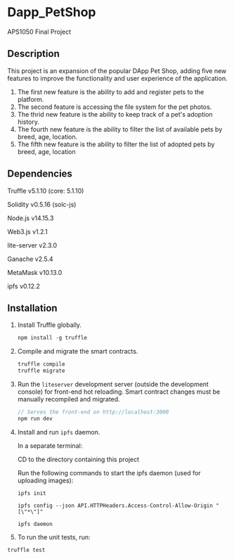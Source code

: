 # Dapp_PetShop
APS1050 Final Project

## Description
This project is an expansion of the popular DApp Pet Shop, adding five new features to improve the functionality and user experience of the application.
1. The first new feature is the ability to add and register pets to the platform. 
2. The second feature is accessing the file system for the pet photos.
3. The thrid new feature is the ability to keep track of a pet's adoption history. 
4. The fourth new feature is the ability to filter the list of available pets by breed, age, location.
5. The fifth new feature is the ability to filter the list of adopted pets by breed, age, location


## Dependencies

Truffle v5.1.10 (core: 5.1.10)

Solidity v0.5.16 (solc-js)

Node.js v14.15.3

Web3.js v1.2.1

lite-server v2.3.0

Ganache v2.5.4

MetaMask v10.13.0

ipfs v0.12.2

## Installation

1. Install Truffle globally.
    ```javascript
    npm install -g truffle
    ```
2. Compile and migrate the smart contracts.
    ```javascript
    truffle compile
    truffle migrate
    ```
3. Run the `liteserver` development server (outside the development console) for front-end hot reloading. Smart contract changes must be manually recompiled and migrated.
    ```javascript
    // Serves the front-end on http://localhost:3000
    npm run dev
    ```
4. Install and run `ipfs` daemon.

    In a separate terminal:

    CD to the directory containing this project

    Run the following commands to start the ipfs daemon (used for uploading images):
    ```
    ipfs init

    ipfs config --json API.HTTPHeaders.Access-Control-Allow-Origin "[\"*\"]"

    ipfs daemon
    ```
5. To run the unit tests, run:

```
truffle test
```

